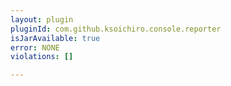 ```yaml
---
layout: plugin
pluginId: com.github.ksoichiro.console.reporter
isJarAvailable: true
error: NONE
violations: []

---
```

